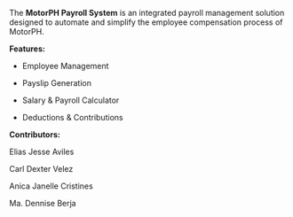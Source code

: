 The **MotorPH Payroll System** is an integrated payroll management solution designed to automate and simplify the employee compensation process of MotorPH.

**Features:**

- Employee Management
  
- Payslip Generation
  
- Salary & Payroll Calculator

- Deductions & Contributions

**Contributors:**

Elias Jesse Aviles

Carl Dexter Velez

Anica Janelle Cristines

Ma. Dennise Berja
